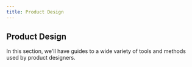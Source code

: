 ```yaml
---
title: Product Design
---
```

## Product Design

In this section, we'll have guides to a wide variety of tools and methods used by product designers.